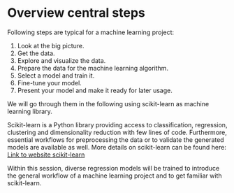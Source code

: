 # Overview central steps

Following steps are typical for a machine learning project:
1. Look at the big picture.
2. Get the data.
3. Explore and visualize the data.
4. Prepare the data for the machine learning algorithm.
5. Select a model and train it.
6. Fine-tune your model.
7. Present your model and make it ready for later usage.

We will go through them in the following using scikit-learn as machine learning library.
 
Scikit-learn is a Python library providing access to classification, regression, clustering and dimensionality reduction with few lines of code.
Furthermore, essential workflows for preprocessing the data or to validate the generated models are available as well. 
More details on scikit-learn can be found here: <a href="https://scikit-learn.org/stable/">Link to website scikit-learn</a>
   
Within this session, diverse regression models will be trained to introduce the general workflow of a machine learning project and to get familiar with scikit-learn.  
